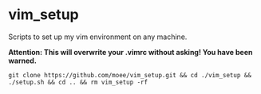 vim_setup
=========

Scripts to set up my vim environment on any machine.

**Attention: This will overwrite your .vimrc without asking! You have been warned.**

`git clone https://github.com/moee/vim_setup.git && cd ./vim_setup && ./setup.sh && cd .. && rm vim_setup -rf`
